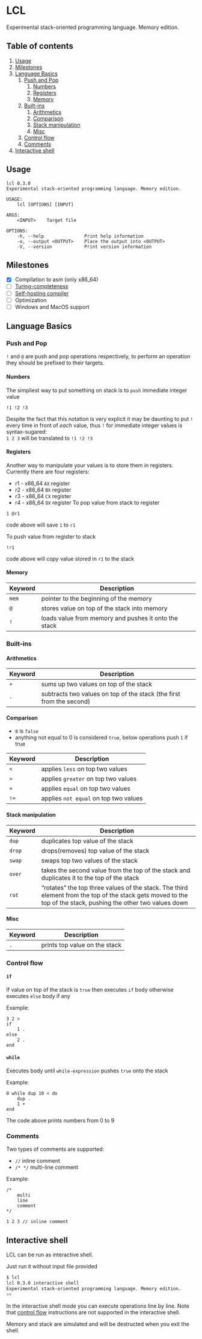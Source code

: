 # LCL
Experimental stack-oriented programming language. Memory edition.

## Table of contents
1. [Usage](#usage)
2. [Milestones](#milestones)
3. [Language Basics](#language-basics)
    1. [Push and Pop](#push-and-pop)
        1. [Numbers](#numbers)
        2. [Registers](#registers)
        3. [Memory](#memory)
    2. [Built-ins](#built-ins)
        1. [Arithmetics](#arithmetics)
        2. [Comparison](#comparison)
        3. [Stack manipulation](#stack-manipulation)
        5. [Misc](#misc)
    3. [Control flow](#control-flow)
    4. [Comments](#comments)
4. [Interactive shell](#interactive-shell)


## Usage
```
lcl 0.3.0
Experimental stack-oriented programming language. Memory edition.

USAGE:
    lcl [OPTIONS] [INPUT]

ARGS:
    <INPUT>    Target file

OPTIONS:
    -h, --help               Print help information
    -o, --output <OUTPUT>    Place the output into <OUTPUT>
    -V, --version            Print version information
```

## Milestones
- [x] Compilation to asm (only x86_64)
- [ ] [Turing-completeness](https://en.wikipedia.org/wiki/Turing_completeness)
- [ ] [Self-hosting compiler](https://en.wikipedia.org/wiki/Self-hosting_(compilers))
- [ ] Optimization
- [ ] Windows and MacOS support

## Language Basics
### Push and Pop
`!` and `@` are push and pop operations respectively, to perform an operation they should be prefixed to their targets.
#### Numbers
The simpliest way to put something on stack is to `push` immediate integer value
```
!1 !2 !3
```
Despite the fact that this notation is very explicit it may be daunting to put `!` every time in front of *each* value, thus `!` for immediate integer values is syntax-sugared: \
`1 2 3` will be translated to `!1 !2 !3`
#### Registers
Another way to manipulate your values is to store them in registers. Currently there are four registers:
- r1 - x86_64 `AX` register
- r2 - x86_64 `BX` register
- r3 - x86_64 `CX` register
- r4 - x86_64 `DX` register
To pop value from stack to register
```
1 @r1
```
code above will save `1` to `r1`

To push value from register to stack
```
!r1
```
code above will *copy* value stored in `r1` to the stack
#### Memory
| Keyword | Description |
| ---     | ---         |
| `mem`   | pointer to the beginning of the memory |
| `@`     | stores value on top of the stack into memory |
| `!`     | loads value from memory and pushes it onto the stack |

### Built-ins
#### Arithmetics
| Keyword | Description |
| ---     | ---         |
| `+`     | sums up two values on top of the stack |
| `-`     | subtracts two values on top of the stack (the first from the second) |

#### Comparison
- `0` is `false`
- anything not equal to 0 is considered `true`, below operations push `1` if true

| Keyword | Description |
| ---     | ---         |
| `<`     | applies `less` on top two values |
| `>`     | applies `greater` on top two values |
| `=`     | applies `equal` on top two values |
| `!=`    | applies `not equal` on top two values |

#### Stack manipulation
| Keyword | Description |
| ---     | ---         |
| `dup`   | duplicates top value of the stack |
| `drop`  | drops(removes) top value of the stack |
| `swap`  | swaps top two values of the stack |
| `over`  | takes the second value from the top of the stack and duplicates it to the top of the stack |
| `rot`   | “rotates” the top three values of the stack. The third element from the top of the stack gets moved to the top of the stack, pushing the other two values down |

#### Misc
| Keyword | Description |
| ---     | ---         |
| `.`     | prints top value on the stack |

### Control flow
#### `if`
If value on top of the stack is `true` then executes `if` body otherwise executes `else` body if any

Example:
```
3 2 >
if
    1 .
else
    2 .
end
```

#### `while`
Executes body until `while-expression` pushes `true` onto the stack

Example:
```
0 while dup 10 < do
    dup .
    1 +
end
```
The code above prints numbers from 0 to 9

### Comments
Two types of comments are supported:
- `//` inline comment
- `/* */` multi-line comment

Example:
```
/*
    multi
    line
    comment
*/

1 2 3 // inline comment
```

## Interactive shell
LCL can be run as interactive shell. 

Just run it without input file provided
```bash
$ lcl
lcl 0.3.0 interactive shell
Experimental stack-oriented programming language. Memory edition.
>> 
```

In the interactive shell mode you can execute operations line by line. Note that [control flow](#control-flow) instructions are not supported in the interactive shell.

Memory and stack are simulated and will be destructed when you exit the shell.

